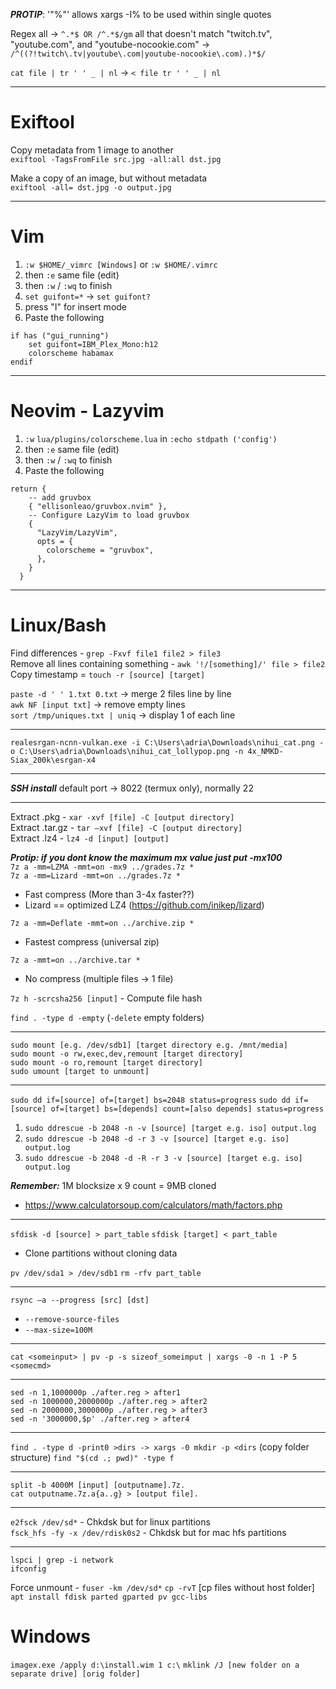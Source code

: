 **_PROTIP_**: \'"%"\' allows xargs -I% to be used within single quotes

Regex all -> `^.*$ OR /^.*$/gm`
all that doesn't match "twitch.tv", "youtube.com", and "youtube-nocookie.com" -> `/^((?!twitch\.tv|youtube\.com|youtube-nocookie\.com).)*$/`

`cat file | tr ' ' _ | nl` -> `< file tr ' ' _ | nl`

---

# Exiftool
Copy metadata from 1 image to another<br>
`exiftool -TagsFromFile src.jpg -all:all dst.jpg`

Make a copy of an image, but without metadata<br>
`exiftool -all= dst.jpg -o output.jpg`

---

# Vim

1. `:w $HOME/_vimrc [Windows]` or `:w $HOME/.vimrc`
2. then `:e` same file (edit)
3. then `:w` / `:wq` to finish
4. `set guifont=*` -> `set guifont?`
5. press "I" for insert mode
6. Paste the following

```
if has ("gui_running")
	set guifont=IBM_Plex_Mono:h12
	colorscheme habamax
endif
```

---

# Neovim - Lazyvim

1. `:w` `lua/plugins/colorscheme.lua` in `:echo stdpath ('config')`
2. then `:e` same file (edit)
3. then `:w` / `:wq` to finish
4. Paste the following

```
return {
    -- add gruvbox
    { "ellisonleao/gruvbox.nvim" },
    -- Configure LazyVim to load gruvbox
    {
      "LazyVim/LazyVim",
      opts = {
        colorscheme = "gruvbox",
      },
    }
  }
```

---

# Linux/Bash

Find differences - `grep -Fxvf file1 file2 > file3`
</br>Remove all lines containing something - `awk '!/[something]/' file > file2`
</br>Copy timestamp = `touch -r [source] [target]`
</br>

`paste -d ' ' 1.txt 0.txt` -> merge 2 files line by line
</br>`awk NF [input txt]` -> remove empty lines
</br>`sort /tmp/uniques.txt | uniq` -> display 1 of each line

---

```
realesrgan-ncnn-vulkan.exe -i C:\Users\adria\Downloads\nihui_cat.png -o C:\Users\adria\Downloads\nihui_cat_lollypop.png -n 4x_NMKD-Siax_200k\esrgan-x4
```

---

**_SSH install_**
default port -> 8022 (termux only), normally 22

---

Extract .pkg - `xar -xvf [file] -C [output directory]`
</br>Extract .tar.gz - `tar –xvf [file] -C [output directory]`
</br>Extract .lz4 - `lz4 -d [input] [output]`

**_Protip: if you dont know the maximum mx value just put -mx100_**
</br>`7z a -mm=LZMA -mmt=on -mx9 ../grades.7z *`
</br>`7z a -mm=Lizard -mmt=on ../grades.7z *`

-   Fast compress (More than 3-4x faster??)
-   Lizard == optimized LZ4 (https://github.com/inikep/lizard)

`7z a -mm=Deflate -mmt=on ../archive.zip *`

-   Fastest compress (universal zip)

`7z a -mmt=on ../archive.tar *`

-   No compress (multiple files -> 1 file)

`7z h -scrcsha256 [input]` - Compute file hash

`find . -type d -empty` (`-delete` empty folders)

---

`sudo mount [e.g. /dev/sdb1] [target directory e.g. /mnt/media]`
</br>`sudo mount -o rw,exec,dev,remount [target directory]`
</br>`sudo mount -o ro,remount [target directory]`
</br>`sudo umount [target to unmount]`

---

`sudo dd if=[source] of=[target] bs=2048 status=progress`
`sudo dd if=[source] of=[target] bs=[depends] count=[also depends] status=progress`

1. `sudo ddrescue -b 2048 -n -v [source] [target e.g. iso] output.log`
2. `sudo ddrescue -b 2048 -d -r 3 -v [source] [target e.g. iso] output.log`
3. `sudo ddrescue -b 2048 -d -R -r 3 -v [source] [target e.g. iso] output.log`

**_Remember:_** 1M blocksize x 9 count = 9MB cloned

-   https://www.calculatorsoup.com/calculators/math/factors.php

---

`sfdisk -d [source] > part_table`
`sfdisk [target] < part_table`

-   Clone partitions without cloning data

`pv /dev/sda1 > /dev/sdb1`
`rm -rfv part_table`

---

`rsync –a --progress [src] [dst]`

-   `--remove-source-files`
-   `--max-size=100M`

---

`cat <someinput> | pv -p -s sizeof_someimput | xargs -0 -n 1 -P 5 <somecmd>`

---

```
sed -n 1,1000000p ./after.reg > after1
sed -n 1000000,2000000p ./after.reg > after2
sed -n 2000000,3000000p ./after.reg > after3
sed -n '3000000,$p' ./after.reg > after4
```

---

`find . -type d -print0 >dirs -> xargs -0 mkdir -p <dirs` (copy folder structure)
`find "$(cd .; pwd)" -type f`

---

```
split -b 4000M [input] [outputname].7z.
cat outputname.7z.a{a..g} > [output file].
```

---

`e2fsck /dev/sd*` - Chkdsk but for linux partitions
</br>`fsck_hfs -fy -x /dev/rdisk0s2` - Chkdsk but for mac hfs partitions

---

```
lspci | grep -i network
ifconfig
```

Force unmount - `fuser -km /dev/sd*`
`cp -rvT` [cp files without host folder]
`apt install fdisk parted gparted pv gcc-libs`

# Windows

`imagex.exe /apply d:\install.wim 1 c:\`
`mklink /J [new folder on a separate drive] [orig folder]`